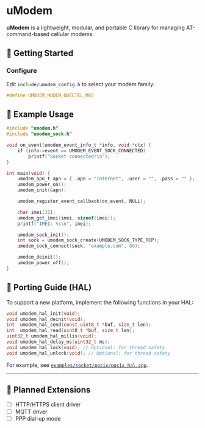 # uModem

**uModem** is a lightweight, modular, and portable C library for managing AT-command-based cellular modems.  

## 🚀 Getting Started

### Configure
Edit `include/umodem_config.h` to select your modem family:
```c
#define UMODEM_MODEM_QUECTEL_M65
```

## 🧩 Example Usage

```c
#include "umodem.h"
#include "umodem_sock.h"

void on_event(umodem_event_info_t *info, void *ctx) {
    if (info->event == UMODEM_EVENT_SOCK_CONNECTED)
        printf("Socket connected!\n");
}

int main(void) {
    umodem_apn_t apn = { .apn = "internet", .user = "", .pass = "" };
    umodem_power_on();
    umodem_init(&apn);

    umodem_register_event_callback(on_event, NULL);

    char imei[32];
    umodem_get_imei(imei, sizeof(imei));
    printf("IMEI: %s\n", imei);

    umodem_sock_init();
    int sock = umodem_sock_create(UMODEM_SOCK_TYPE_TCP);
    umodem_sock_connect(sock, "example.com", 80);

    umodem_deinit();
    umodem_power_off();
}
```

## 🧠 Porting Guide (HAL)

To support a new platform, implement the following functions in your HAL:

```c
void umodem_hal_init(void);
void umodem_hal_deinit(void);
int  umodem_hal_send(const uint8_t *buf, size_t len);
int  umodem_hal_read(uint8_t *buf, size_t len);
uint32_t umodem_hal_millis(void);
void umodem_hal_delay_ms(uint32_t ms);
void umodem_hal_lock(void); // Optional: for thread safety
void umodem_hal_unlock(void); // Optional: for thread safety
```

For example, see [`examples/socket/posix/posix_hal.cpp`](examples/socket/posix/posix_hal.cpp).

---

## 🧩 Planned Extensions

- [ ] HTTP/HTTPS client driver
- [ ] MQTT driver
- [ ] PPP dial-up mode
